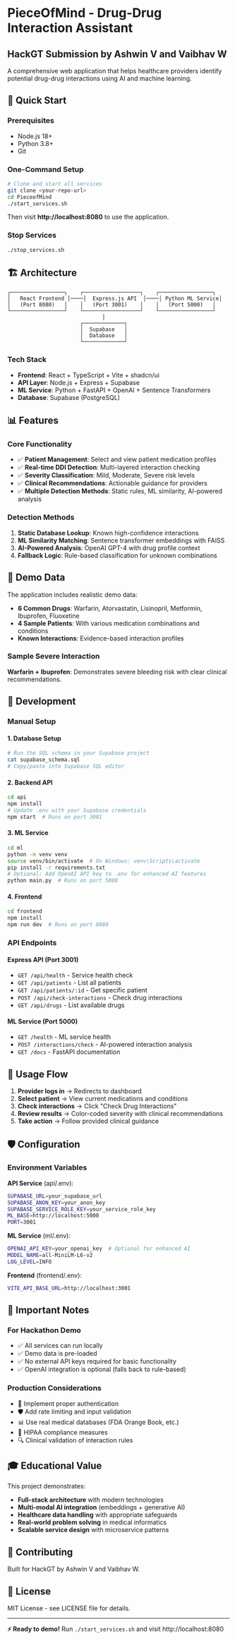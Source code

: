 # PieceOfMind - Drug-Drug Interaction Assistant
## HackGT Submission by Ashwin V and Vaibhav W

A comprehensive web application that helps healthcare providers identify potential drug-drug interactions using AI and machine learning.

## 🚀 Quick Start

### Prerequisites
- Node.js 18+
- Python 3.8+
- Git

### One-Command Setup
```bash
# Clone and start all services
git clone <your-repo-url>
cd PieceofMind
./start_services.sh
```

Then visit **http://localhost:8080** to use the application.

### Stop Services
```bash
./stop_services.sh
```

## 🏗️ Architecture

```
┌─────────────────┐    ┌──────────────────┐    ┌─────────────────┐
│   React Frontend │────│  Express.js API  │────│ Python ML Service│
│   (Port 8080)   │    │   (Port 3001)    │    │   (Port 5000)   │
└─────────────────┘    └──────────────────┘    └─────────────────┘
                              │
                       ┌─────────────┐
                       │  Supabase   │
                       │  Database   │
                       └─────────────┘
```

### Tech Stack
- **Frontend**: React + TypeScript + Vite + shadcn/ui
- **API Layer**: Node.js + Express + Supabase
- **ML Service**: Python + FastAPI + OpenAI + Sentence Transformers
- **Database**: Supabase (PostgreSQL)

## 📊 Features

### Core Functionality
- ✅ **Patient Management**: Select and view patient medication profiles
- ✅ **Real-time DDI Detection**: Multi-layered interaction checking
- ✅ **Severity Classification**: Mild, Moderate, Severe risk levels
- ✅ **Clinical Recommendations**: Actionable guidance for providers
- ✅ **Multiple Detection Methods**: Static rules, ML similarity, AI-powered analysis

### Detection Methods
1. **Static Database Lookup**: Known high-confidence interactions
2. **ML Similarity Matching**: Sentence transformer embeddings with FAISS
3. **AI-Powered Analysis**: OpenAI GPT-4 with drug profile context
4. **Fallback Logic**: Rule-based classification for unknown combinations

## 🧪 Demo Data

The application includes realistic demo data:
- **6 Common Drugs**: Warfarin, Atorvastatin, Lisinopril, Metformin, Ibuprofen, Fluoxetine
- **4 Sample Patients**: With various medication combinations and conditions
- **Known Interactions**: Evidence-based interaction profiles

### Sample Severe Interaction
**Warfarin + Ibuprofen**: Demonstrates severe bleeding risk with clear clinical recommendations.

## 🔧 Development

### Manual Setup

#### 1. Database Setup
```bash
# Run the SQL schema in your Supabase project
cat supabase_schema.sql
# Copy/paste into Supabase SQL editor
```

#### 2. Backend API
```bash
cd api
npm install
# Update .env with your Supabase credentials
npm start  # Runs on port 3001
```

#### 3. ML Service
```bash
cd ml
python -m venv venv
source venv/bin/activate  # On Windows: venv\Scripts\activate
pip install -r requirements.txt
# Optional: Add OpenAI API key to .env for enhanced AI features
python main.py  # Runs on port 5000
```

#### 4. Frontend
```bash
cd frontend
npm install
npm run dev  # Runs on port 8080
```

### API Endpoints

#### Express API (Port 3001)
- `GET /api/health` - Service health check
- `GET /api/patients` - List all patients
- `GET /api/patients/:id` - Get specific patient
- `POST /api/check-interactions` - Check drug interactions
- `GET /api/drugs` - List available drugs

#### ML Service (Port 5000)
- `GET /health` - ML service health
- `POST /interactions/check` - AI-powered interaction analysis
- `GET /docs` - FastAPI documentation

## 🎯 Usage Flow

1. **Provider logs in** → Redirects to dashboard
2. **Select patient** → View current medications and conditions
3. **Check interactions** → Click "Check Drug Interactions"
4. **Review results** → Color-coded severity with clinical recommendations
5. **Take action** → Follow provided clinical guidance

## 🛡️ Configuration

### Environment Variables

**API Service** (api/.env):
```bash
SUPABASE_URL=your_supabase_url
SUPABASE_ANON_KEY=your_anon_key
SUPABASE_SERVICE_ROLE_KEY=your_service_role_key
ML_BASE=http://localhost:5000
PORT=3001
```

**ML Service** (ml/.env):
```bash
OPENAI_API_KEY=your_openai_key  # Optional for enhanced AI
MODEL_NAME=all-MiniLM-L6-v2
LOG_LEVEL=INFO
```

**Frontend** (frontend/.env):
```bash
VITE_API_BASE_URL=http://localhost:3001
```

## 🚨 Important Notes

### For Hackathon Demo
- ✅ All services can run locally
- ✅ Demo data is pre-loaded
- ✅ No external API keys required for basic functionality
- ✅ OpenAI integration is optional (falls back to rule-based)

### Production Considerations
- 🔐 Implement proper authentication
- 🛡️ Add rate limiting and input validation
- 📊 Use real medical databases (FDA Orange Book, etc.)
- 🏥 HIPAA compliance measures
- 🔍 Clinical validation of interaction rules

## 🎓 Educational Value

This project demonstrates:
- **Full-stack architecture** with modern technologies
- **Multi-modal AI integration** (embeddings + generative AI)
- **Healthcare data handling** with appropriate safeguards
- **Real-world problem solving** in medical informatics
- **Scalable service design** with microservice patterns

## 🤝 Contributing

Built for HackGT by Ashwin V and Vaibhav W.

## 📄 License

MIT License - see LICENSE file for details.

---

**⚡ Ready to demo!** Run `./start_services.sh` and visit http://localhost:8080

